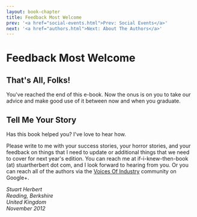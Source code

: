 ```yaml
---
layout: book-chapter
title: Feedback Most Welcome
prev: '<a href="social-events.html">Prev: Social Events</a>'
next: '<a href="authors.html">Next: About The Authors</a>'
---
```


# Feedback Most Welcome

## That's All, Folks!

You've reached the end of this e-book.  Now the onus is on you to take our advice and make good use of it between now and when you graduate.

## Tell Me Your Story

Has this book helped you?  I've love to hear how.

Please write to me with your success stories, your horror stories, and your feedback on things that I need to update or additional things that we need to cover for next year's edition.  You can reach me at if-i-knew-then-book (at) stuartherbert dot com, and I look forward to hearing from you.  Or you can reach all of the authors via the [Voices Of Industry](https://plus.google.com/u/0/communities/111699457416495663696) community on Google+.

_Stuart Herbert<br/>
Reading, Berkshire<br/>
United Kingdom<br/>
November 2012_
